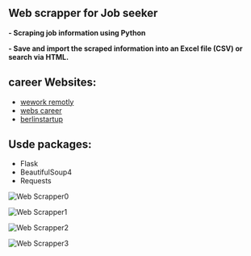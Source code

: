 ## Web scrapper for Job seeker
**- Scraping job information using Python**


**- Save and import the scraped information into an Excel file (CSV) or search via HTML.**

## career Websites:
- [wework remotly](https://weworkremotely.com/)
- [webs career](https://web3.career/)
- [berlinstartup](https://berlinstartupjobs.com/)

## Usde packages:
- Flask
- BeautifulSoup4
- Requests


![Web Scrapper0](https://github.com/coding-MJ-dev/WebScrapper/assets/47417320/9c03f01f-edcb-4217-987d-4bce60040852)



![Web Scrapper1](https://github.com/coding-MJ-dev/WebScrapper/assets/47417320/aaee21ca-967b-471c-aa40-feef0dbf1c1b)



![Web Scrapper2](https://github.com/coding-MJ-dev/WebScrapper/assets/47417320/52559d8c-2857-44e4-9835-10b9c5bbc087)



![Web Scrapper3](https://github.com/coding-MJ-dev/WebScrapper/assets/47417320/8df7edce-fadb-4067-81ce-39d4e5ba4494)


